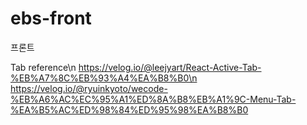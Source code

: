 # ebs-front
프론트

Tab reference\n
https://velog.io/@leejyart/React-Active-Tab-%EB%A7%8C%EB%93%A4%EA%B8%B0\n
https://velog.io/@ryuinkyoto/wecode-%EB%A6%AC%EC%95%A1%ED%8A%B8%EB%A1%9C-Menu-Tab-%EA%B5%AC%ED%98%84%ED%95%98%EA%B8%B0
